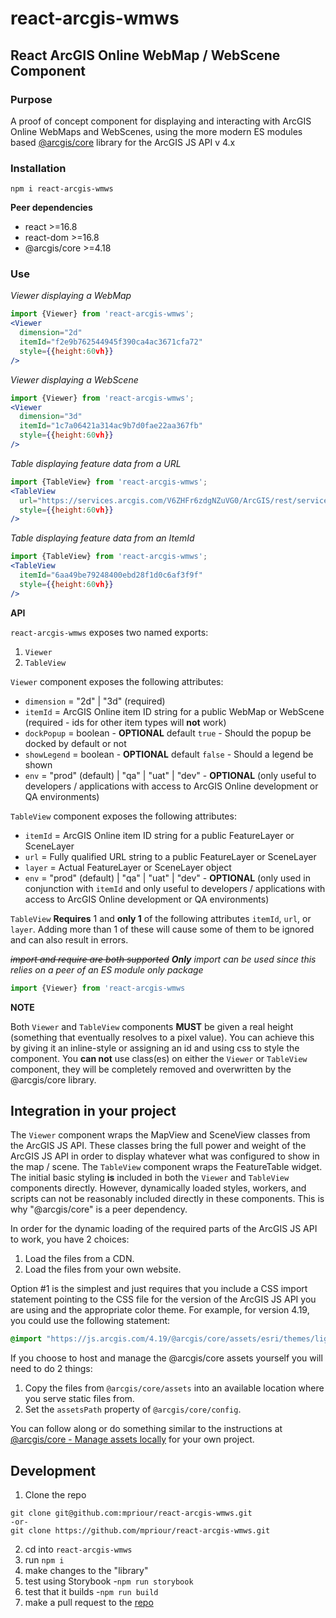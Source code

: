 # react-arcgis-wmws
## React ArcGIS Online WebMap / WebScene Component

### Purpose
A proof of concept component for displaying and interacting with ArcGIS Online WebMaps and WebScenes, using the more modern ES modules based [@arcgis/core](https://www.npmjs.com/package/@arcgis/core) library for the ArcGIS JS API v 4.x

### Installation
```shell
npm i react-arcgis-wmws
```

**Peer dependencies**
* react >=16.8
* react-dom >=16.8
* @arcgis/core >=4.18

### Use
_Viewer displaying a WebMap_
```jsx
import {Viewer} from 'react-arcgis-wmws';
<Viewer
  dimension="2d"
  itemId="f2e9b762544945f390ca4ac3671cfa72"
  style={{height:60vh}}
/>
```

_Viewer displaying a WebScene_
```jsx
import {Viewer} from 'react-arcgis-wmws';
<Viewer
  dimension="3d"
  itemId="1c7a06421a314ac9b7d0fae22aa367fb"
  style={{height:60vh}}
/>
```

_Table displaying feature data from a URL_
```jsx
import {TableView} from 'react-arcgis-wmws';
<TableView
  url="https://services.arcgis.com/V6ZHFr6zdgNZuVG0/ArcGIS/rest/services/Chicago_Covid_Daily_Cases_Deaths_and_Hospitalizations/FeatureServer/0"
  style={{height:60vh}}
/>
```

_Table displaying feature data from an ItemId_
```jsx
import {TableView} from 'react-arcgis-wmws';
<TableView
  itemId="6aa49be79248400ebd28f1d0c6af3f9f"
  style={{height:60vh}}
/>
```

**API**

`react-arcgis-wmws` exposes two named exports:
1. `Viewer`
2. `TableView`

`Viewer` component exposes the following attributes:
* `dimension` = "2d" | "3d" (required)
* `itemId` = ArcGIS Online item ID string for a public WebMap or WebScene (required - ids for other item types will __not__ work)
* `dockPopup` = boolean - **OPTIONAL** default `true` - Should the popup be docked by default or not
* `showLegend` = boolean - **OPTIONAL** default `false` - Should a legend be shown
* `env` = "prod" (default) | "qa" | "uat" | "dev" - **OPTIONAL** (only useful to developers / applications with access to ArcGIS Online development or QA environments)

`TableView` component exposes the following attributes:
* `itemId` = ArcGIS Online item ID string for a public FeatureLayer or SceneLayer
* `url` = Fully qualified URL string to a public FeatureLayer or SceneLayer
* `layer` = Actual FeatureLayer or SceneLayer object
* `env` = "prod" (default) | "qa" | "uat" | "dev" - **OPTIONAL** (only used in conjunction with `itemId` and only useful to developers / applications with access to ArcGIS Online development or QA environments)

`TableView` **Requires** 1 and **only 1** of the following attributes `itemId`, `url`, or `layer`. Adding more than 1 of these will cause some of them to be ignored and can also result in errors.


_~~import and require are both supported~~_
_**Only** import can be used since this relies on a peer of an ES module only package_
```js
import {Viewer} from 'react-arcgis-wmws
```

**NOTE**

Both `Viewer` and `TableView` components __MUST__ be given a real height (something that eventually resolves to a pixel value). You can achieve this by giving it an inline-style or assigning an id and using css to style the component. You **can not** use class(es) on either the `Viewer` or `TableView` component, they will be completely removed and overwritten by the @arcgis/core library.

## Integration in your project
The `Viewer` component wraps the MapView and SceneView classes from the ArcGIS JS API. These classes bring the full power and weight of the ArcGIS JS API in order to display whatever what was configured to show in the map / scene. The `TableView` component wraps the FeatureTable widget. The initial basic styling **is** included in both the `Viewer` and `TableView` components directly. However, dynamically loaded styles, workers, and scripts can not be reasonably included directly in these components. This is why "@arcgis/core" is a peer dependency.

In order for the dynamic loading of the required parts of the ArcGIS JS API to work, you have 2 choices:
1. Load the files from a CDN.
2. Load the files from your own website.

Option #1 is the simplest and just requires that you include a CSS import statement pointing to the CSS file for the version of the ArcGIS JS API you are using and the appropriate color theme. For example, for version 4.19, you could use the following statement:

```css
@import "https://js.arcgis.com/4.19/@arcgis/core/assets/esri/themes/light/main.css";
```

If you choose to host and manage the @arcgis/core assets yourself you will need to do 2 things:
1. Copy the files from `@arcgis/core/assets` into an available location where you serve static files from.
2. Set the `assetsPath` property of `@arcgis/core/config`.

You can follow along or do something similar to the instructions at [@arcgis/core - Manage assets locally](https://www.npmjs.com/package/@arcgis/core#manage-assets-locally) for your own project.

## Development
1. Clone the repo
  ```shell
  git clone git@github.com:mpriour/react-arcgis-wmws.git
  -or-
  git clone https://github.com/mpriour/react-arcgis-wmws.git
  ```
2. cd into `react-arcgis-wmws`
3. run `npm i`
4. make changes to the "library"
5. test using Storybook
  -`npm run storybook`
6. test that it builds
  -`npm run build`
7. make a pull request to the [repo](https://github.com/mpriour/react-arcgis-wmws/pulls)
